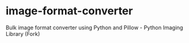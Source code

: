 # image-format-converter
Bulk image format converter using Python and Pillow - Python Imaging Library (Fork)
